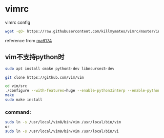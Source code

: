 # vimrc
vimrc config

```sh
wget -qO- https://raw.githubusercontent.com/killmymates/vimrc/master/install.sh | sh -x
```

reference from [ma6174](https://github.com/ma6174/vim-deprecated)


## vim不支持python时

```sh
sudo apt install cmake python3-dev libncurses5-dev

git clone https://github.com/vim/vim

cd vim/src 
./configure --with-features=huge --enable-python3interp --enable-pythoninterp --with-python-config-dir=/usr/lib/python2.7/config-x86_64-linux-gnu/ --enable-rubyinterp --enable-luainterp --enable-perlinterp --with-python3-config-dir=/usr/lib/python3.5/config-3.5m-x86_64-linux-gnu/ --enable-multibyte --enable-cscope --prefix=/usr/local/vim8/
make
sudo make install
```

### command:
```sh
sudo ln -s /usr/local/vim8/bin/vim /usr/local/bin/vim
or
sudo ln -s /usr/local/vim8/bin/vim /usr/local/bin/vi
```
